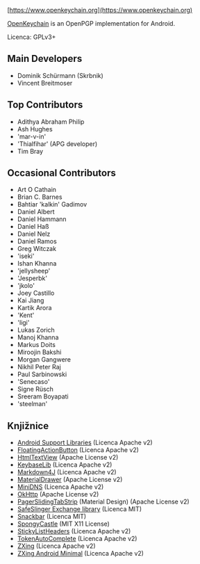 [//]: # (NOTE: Please put every sentence in its own line, Transifex puts every line in its own translation field!)

[https://www.openkeychain.org](https://www.openkeychain.org)

[OpenKeychain](https://www.openkeychain.org) is an OpenPGP implementation for Android.

Licenca: GPLv3+

[//]: # (NOTE: Alphabetic ordering)

## Main Developers
  * Dominik Schürmann (Skrbnik)
  * Vincent Breitmoser

## Top Contributors
  * Adithya Abraham Philip
  * Ash Hughes
  * 'mar-v-in'
  * 'Thialfihar' (APG developer)
  * Tim Bray

## Occasional Contributors
  * Art O Cathain
  * Brian C. Barnes
  * Bahtiar 'kalkin' Gadimov
  * Daniel Albert
  * Daniel Hammann
  * Daniel Haß
  * Daniel Nelz
  * Daniel Ramos
  * Greg Witczak
  * 'iseki'
  * Ishan Khanna
  * 'jellysheep'
  * 'Jesperbk'
  * 'jkolo'
  * Joey Castillo
  * Kai Jiang
  * Kartik Arora
  * 'Kent'
  * 'ligi'
  * Lukas Zorich
  * Manoj Khanna
  * Markus Doits
  * Miroojin Bakshi
  * Morgan Gangwere
  * Nikhil Peter Raj
  * Paul Sarbinowski
  * 'Senecaso'
  * Signe Rüsch
  * Sreeram Boyapati
  * 'steelman'

[//]: # (NOTE: Alphabetic ordering)

## Knjižnice
  * [Android Support Libraries](http://developer.android.com/tools/support-library/index.html) (Licenca Apache v2)
  * [FloatingActionButton](https://github.com/futuresimple/android-floating-action-button) (Licenca Apache v2)
  * [HtmlTextView](https://github.com/sufficientlysecure/html-textview) (Apache License v2)
  * [KeybaseLib](https://github.com/timbray/KeybaseLib) (Licenca Apache v2)
  * [Markdown4J](https://github.com/jdcasey/markdown4j) (Licenca Apache v2)
  * [MaterialDrawer](https://github.com/mikepenz/MaterialDrawer) (Apache License v2)
  * [MiniDNS](https://github.com/rtreffer/minidns) (Licenca Apache v2)
  * [OkHttp](https://square.github.io/okhttp/) (Apache License v2)
  * [PagerSlidingTabStrip](https://github.com/jpardogo/PagerSlidingTabStrip) (Material Design) (Apache License v2)
  * [SafeSlinger Exchange library](https://github.com/SafeSlingerProject/exchange-android) (Licenca MIT)
  * [Snackbar](https://github.com/nispok/snackbar) (Licenca MIT)
  * [SpongyCastle](https://rtyley.github.io/spongycastle/) (MIT X11 License)
  * [StickyListHeaders](https://github.com/emilsjolander/StickyListHeaders) (Licenca Apache v2)
  * [TokenAutoComplete](https://github.com/splitwise/TokenAutoComplete) (Licenca Apache v2)
  * [ZXing](https://github.com/zxing/zxing) (Licenca Apache v2)
  * [ZXing Android Minimal](https://github.com/journeyapps/zxing-android-embedded) (Licenca Apache v2)
